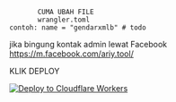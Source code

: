            CUMA UBAH FILE 
           wrangler.toml
    contoh: name = "gendarxmlb" # todo

                    
  jika bingung kontak admin lewat
  Facebook
  https://m.facebook.com/ariy.tool/


KLIK DEPLOY

   [![Deploy to Cloudflare Workers](https://deploy.workers.cloudflare.com/button)](https://deploy.workers.cloudflare.com/?url=https://github.com/Gendarxml/Gendarxml)

